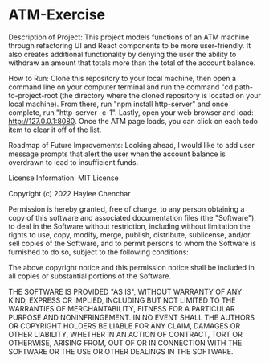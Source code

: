 # ATM-Exercise
Description of Project: This project models functions of an ATM machine through refactoring UI and React components to be more user-friendly. It also creates additional functionality by denying the user the ability to withdraw an amount that totals more than the total of the account balance.

How to Run: Clone this repository to your local machine, then open a command line on your computer terminal and run the command "cd path-to-project-root (the directory where the cloned repository is located on your local machine). From there, run "npm install http-server" and once complete, run "http-server -c-1". Lastly, open your web browser and load: http://127.0.0.1:8080. Once the ATM page loads, you can click on each todo item to clear it off of the list.

Roadmap of Future Improvements: Looking ahead, I would like to add user message prompts that alert the user when the account balance is overdrawn to lead to insufficient funds.

License Information: MIT License

Copyright (c) 2022 Haylee Chenchar

Permission is hereby granted, free of charge, to any person obtaining a copy of this software and associated documentation files (the "Software"), to deal in the Software without restriction, including without limitation the rights to use, copy, modify, merge, publish, distribute, sublicense, and/or sell copies of the Software, and to permit persons to whom the Software is furnished to do so, subject to the following conditions:

The above copyright notice and this permission notice shall be included in all copies or substantial portions of the Software.

THE SOFTWARE IS PROVIDED "AS IS", WITHOUT WARRANTY OF ANY KIND, EXPRESS OR IMPLIED, INCLUDING BUT NOT LIMITED TO THE WARRANTIES OF MERCHANTABILITY, FITNESS FOR A PARTICULAR PURPOSE AND NONINFRINGEMENT. IN NO EVENT SHALL THE AUTHORS OR COPYRIGHT HOLDERS BE LIABLE FOR ANY CLAIM, DAMAGES OR OTHER LIABILITY, WHETHER IN AN ACTION OF CONTRACT, TORT OR OTHERWISE, ARISING FROM, OUT OF OR IN CONNECTION WITH THE SOFTWARE OR THE USE OR OTHER DEALINGS IN THE SOFTWARE.
